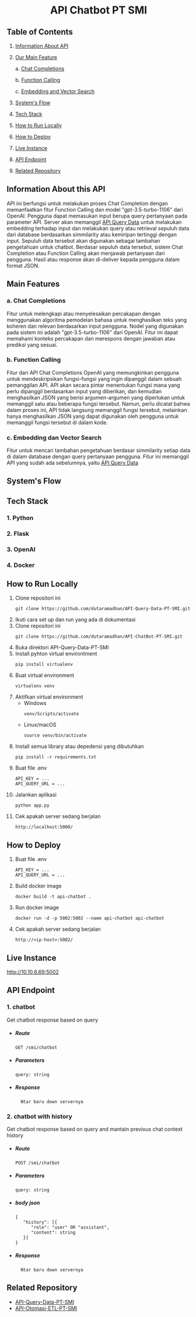 <h1 align="center">API Chatbot PT SMI</h1>

## Table of Contents
1. [Information About API](#api-info)
2. [Our Main Feature](#main-feature)

   a. [Chat Completions](#chat-completions)

   b. [Function Calling](#function-calling)

   c. [Embedding and Vector Search](#embedding)
3. [System's Flow](#systems-flow)
4. [Tech Stack](#tech-stack)
5. [How to Run Locally](#run-local)
6. [How to Deploy](#deploy)
7. [Live Instance](#live-instance)
8. [API Endpoint](#endpoint)
9. [Related Repository](#related-repo)

<a name="api-info"></a>
## Information About this API
API ini berfungsi untuk melakukan proses Chat Completion dengan memanfaatkan fitur Function Calling dan model "gpt-3.5-turbo-1106" dari OpenAI. Pengguna dapat memasukan input berupa query pertanyaan pada parameter API. Server akan memanggil <a href='https://github.com/dutaramadhan/API-Query-Data-PT-SMI'>API Query Data</a> untuk melakukan embedding terhadap input dan melakukan query atau retrieval sepuluh data dari database berdasarkan simmilarity atau kemiripan tertinggi dengan input. Sepuluh data tersebut akan digunakan sebagai tambahan pengetahuan untuk chatbot. Berdasar sepuluh data tersebut, sistem Chat Completion atau Function Calling akan menjawab pertanyaan dari pengguna. Hasil atau response akan di-deliver kepada pengguna dalam format JSON.

<a name="main-feature"></a>
## Main Features
<a name="chat-completions"></a>
### a. Chat Completions
Fitur untuk melengkapi atau menyelesaikan percakapan dengan menggunakan algoritma pemodelan bahasa untuk menghasilkan teks yang koheren dan relevan berdasarkan input pengguna. Nodel yang digunakan pada sistem ini adalah "gpt-3.5-turbo-1106" dari OpenAI. Fitur ini dapat memahami konteks percakapan dan merespons dengan jawaban atau prediksi yang sesuai.
<a name="function-calling"></a>
### b. Function Calling
Fitur dari API Chat Completions OpenAI yang memungkinkan pengguna untuk mendeskripsikan fungsi-fungsi yang ingin dipanggil dalam sebuah pemanggilan API. API akan secara pintar menentukan fungsi mana yang perlu dipanggil berdasarkan input yang diberikan, dan kemudian menghasilkan JSON yang berisi argumen-argumen yang diperlukan untuk memanggil satu atau beberapa fungsi tersebut. Namun, perlu dicatat bahwa dalam proses ini, API tidak langsung memanggil fungsi tersebut, melainkan hanya menghasilkan JSON yang dapat digunakan oleh pengguna untuk memanggil fungsi tersebut di dalam kode.
<a name="embedding"></a>
### c. Embedding dan Vector Search
Fitur untuk mencari tambahan pengetahuan berdasar simmilarity setiap data di dalam database dengan query pertanyaan pengguna. Fitur ini memanggil API yang sudah ada sebelumnya, yaitu <a href='https://github.com/dutaramadhan/API-Query-Data-PT-SMI'>API Query Data</a>

<a name="systems-flow"></a>
## System's Flow

<a name="tech-stack"></a>
## Tech Stack
### 1. Python
### 2. Flask
### 3. OpenAI
### 4. Docker

<a name="run-local"></a>
## How to Run Locally
1. Clone repositori ini
   ```
   git clone https://github.com/dutaramadhan/API-Query-Data-PT-SMI.git
   ```
2. Ikuti cara set up dan run yang ada di dokumentasi
3. Clone repositori ini
   ```
   git clone https://github.com/dutaramadhan/API-ChatBot-PT-SMI.git
   ```
4. Buka direktori API-Query-Data-PT-SMI
5. Install pyhton virtual environtment 
   ```
   pip install virtualenv
   ```
6. Buat virtual environment
   ```
   virtualenv venv
   ```
7. Aktifkan virtual environment
   - Windows
     ```
     venv/Scripts/activate
     ```
   - Linux/macOS
     ```
     source venv/bin/activate
     ```
8. Install semua library atau depedensi yang dibutuhkan
   ```
   pip install -r requirements.txt
   ```
9. Buat file .env
   ```
   API_KEY = ...
   API_QUERY_URL = ...
   ```
10. Jalankan aplikasi
    ```
    python app.py
    ```
11. Cek apakah server sedang berjalan
    ```
    http://localhost:5000/
    ```

<a name="deploy"></a>
## How to Deploy
1. Buat file .env
   ```
   API_KEY = ...
   API_QUERY_URL = ...
   ```
2. Build docker image
   ```
   docker build -t api-chatbot .
   ```
3. Run docker image
   ```
   docker run -d -p 5002:5002 --name api-chatbot api-chatbot
   ```
4. Cek apakah server sedang berjalan
    ```
    http://<ip-host>:5002/
    ```

<a name="live-instance"></a>
## Live Instance
http://10.10.6.69:5002

<a name="endpoint"></a>
## API Endpoint
### 1. chatbot
   Get chatbot response based on query
 - ##### Route
   ```
   GET /smi/chatbot
   ```

- ##### Parameters
  ```
  query: string
  ```

- ##### Response
  ```
    Ntar baru down servernya
  ```
### 2. chatbot with history
   Get chatbot response based on query and mantain previous chat context history
 - ##### Route
   ```
   POST /smi/chatbot
   ```

- ##### Parameters
  ```
  query: string
  ```
  
- ##### body json
  ```
  {
     "history": [{
        "role": "user" OR "assistant",
        "content": string
     }]
  }
  ```

- ##### Response
  ```
    Ntar baru down servernya
  ```

<a name="related-repo"></a>
## Related Repository
- <a href='https://github.com/dutaramadhan/API-Query-Data-PT-SMI'>API-Query-Data-PT-SMI</a>
- <a href='https://github.com/dutaramadhan/API-Otomasi-ETL-PT-SMI'>API-Otomasi-ETL-PT-SMI</a>
